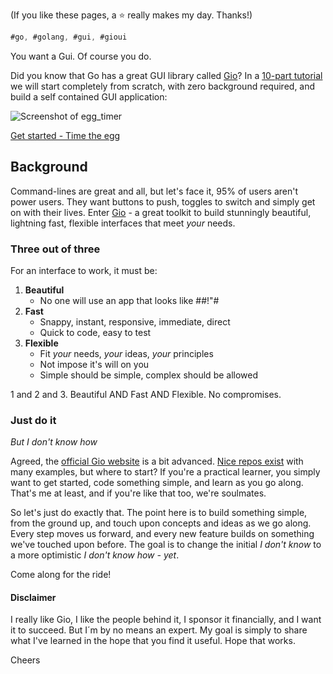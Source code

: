 
(If you like these pages, a ⭐ really makes my day. Thanks!)

```go
#go, #golang, #gui, #gioui
```

You want a Gui. Of course you do. 

Did you know that Go has a great GUI library called [Gio](https://gioui.org/)? In a [10-part tutorial](https://jonegil.github.io/gui-with-gio/egg_timer/) we will start completely from scratch, with zero background required, and build a self contained GUI application:

![Screenshot of egg_timer](egg_timer/egg_timer.gif)

[Get started - Time the egg](https://jonegil.github.io/gui-with-gio/egg_timer/)

## Background

Command-lines are great and all, but let's face it, 95% of users aren't power users. They want buttons to push, toggles to switch and simply get on with their lives. Enter [Gio](https://gioui.org/) - a great toolkit to build stunningly beautiful, lightning fast, flexible interfaces that meet _your_ needs. 

### Three out of three
For an interface to work, it must be:

1. **Beautiful**
    - No one will use an app that looks like #$%$#!"#
2. **Fast**
   - Snappy, instant, responsive, immediate, direct
   - Quick to code, easy to test
3. **Flexible**
   - Fit _your_ needs, _your_ ideas, _your_ principles
   - Not impose it's will on you
   - Simple should be simple, complex should be allowed

1 and 2 and 3. Beautiful AND Fast AND Flexible. No compromises.

### Just do it
_But I don't know how_

Agreed, the [official Gio website](https://gioui.org) is a bit advanced. [Nice repos exist](https://github.com/gioui) with many examples, but where to start? If you're a practical learner, you simply want to get started, code something simple, and learn as you go along. That's me at least, and if you're like that too, we're soulmates. 

So let's just do exactly that. The point here is to build something simple, from the ground up, and touch upon concepts and ideas as we go along. Every step moves us forward, and every new feature builds on something we've touched upon before. The goal is to change the initial  _I don't know_ to a more optimistic _I don't know how - yet_. 

Come along for the ride!


#### Disclaimer

I really like Gio, I like the people behind it, I sponsor it financially, and I want it to succeed. But I´m by no means an expert. My goal is simply to share what I've learned in the hope that you find it useful. Hope that works.

Cheers

